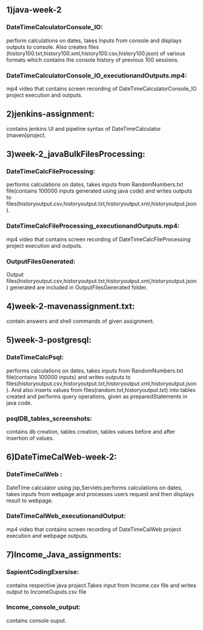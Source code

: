 ## 1)java-week-2

### DateTimeCalculatorConsole_IO:

perform calculations on dates, takes Inputs from console and displays outputs to console.
Also creates files (history100.txt,history100.xml,history100.csv,history100.json) of various formats which contains the console history of previous 100 sessions.

### DateTimeCalculatorConsole_IO_executionandOutputs.mp4:

mp4 video that contains screen recording of DateTimeCalculatorConsole_IO project execution and outputs.


## 2)jenkins-assignment:

contains jenkins UI and pipeline syntax of DateTimeCalculator (maven)project.


## 3)week-2_javaBulkFilesProcessing:

### DateTimeCalcFileProcessing:

performs calculations on dates, takes inputs from RandomNumbers.txt file(contains 100000 inputs generated using java code) and writes outputs to files(historyoutput.csv,historyoutput.txt,historyoutput.xml,historyoutput.json).

### DateTimeCalcFileProcessing_executionandOutputs.mp4:

mp4 video that contains screen recording of DateTimeCalcFileProcessing project execution and outputs.

### OutputFilesGenerated:

Output files(historyoutput.csv,historyoutput.txt,historyoutput.xml,historyoutput.json) generated are included in OutputFilesGenerated folder.


## 4)week-2-mavenassignment.txt:

contain answers and shell commands of given assignment.

## 5)week-3-postgresql:

### DateTimeCalcPsql:

performs calculations on dates, takes inputs from RandomNumbers.txt file(contains 100000 inputs) and writes outputs to files(historyoutput.csv,historyoutput.txt,historyoutput.xml,historyoutput.json).
And also inserts values from files(random.txt,historyoutput.txt) into tables created and performs query operations, given as preparedStatements in java code.

### psqlDB_tables_screenshots:

contains db creation, tables creation, tables values before and after insertion of values.

## 6)DateTimeCalWeb-week-2:

### DateTimeCalWeb :

DateTime calculator using jsp,Servlets.performs calculations on dates, takes inputs from webpage and processes users request and then displays result to webpage.

### DateTimeCalWeb_executionandOutput:

mp4 video that contains screen recording of DateTimeCalWeb project execution and webpage outputs.


## 7)Income_Java_assignments:

### SapientCodingExersise:

contains respective java project.Takes input from Income.csv file and writes output to IncomeOuputs.csv file

### Income_console_output:

contains console ouput.


